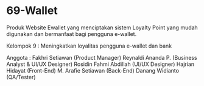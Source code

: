 # 69-Wallet
Produk Website Ewallet yang menciptakan sistem Loyalty Point yang mudah digunakan dan bermanfaat bagi pengguna e-wallet.

Kelompok 9 : Meningkatkan loyalitas pengguna e-wallet dan bank

Anggota : Fakhri Setiawan (Product Manager)
          Reynaldi Ananda P. (Business Analyst & UI/UX Designer)
          Rosidin Fahmi Abdillah (UI/UX Designer)
          Hajrian Hidayat (Front-End)
          M. Arafie Setiawan (Back-End)
          Danang Widianto (QA/Tester)
